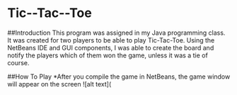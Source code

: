 # Tic--Tac--Toe
##Introduction
    This program was assigned in my Java programming class. It was created for two players to be able to play 
    Tic-Tac-Toe. Using the NetBeans IDE and GUI components, I was able to create the board and notify the players 
    which of them won the game, unless it was a tie of course.

##How To Play
    *After you compile the game in NetBeans, the game window will appear on the screen
    ![alt text](
